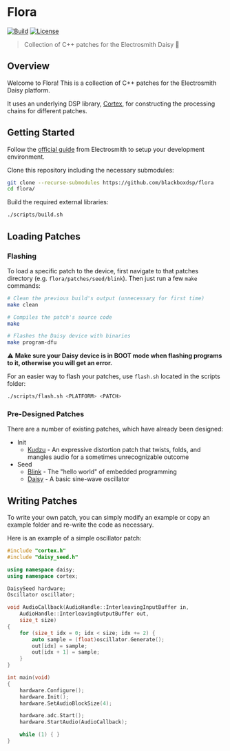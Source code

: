 # Flora

[![Build](https://github.com/blackboxdsp/flora/actions/workflows/ci.build.yml/badge.svg)](https://github.com/blackboxdsp/flora/actions/workflows/ci.build.yml)
[![License](https://img.shields.io/badge/License-MIT-yellow)](https://github.com/blackboxdsp/cortex/blob/develop/LICENSE)

> Collection of C++ patches for the Electrosmith Daisy 🌱

## Overview

Welcome to Flora! This is a collection of C++ patches for the Electrosmith Daisy platform.

It uses an underlying DSP library, [Cortex](https://github.com/blackboxdsp/cortex), for constructing
the processing chains for different patches.

## Getting Started

Follow the [official guide](https://github.com/electro-smith/DaisyWiki/wiki/1.-Setting-Up-Your-Development-Environment) from Electrosmith
to setup your development environment.

Clone this repository including the necessary submodules:
```bash
git clone --recurse-submodules https://github.com/blackboxdsp/flora
cd flora/
```

Build the required external libraries:
```bash
./scripts/build.sh
```

## Loading Patches

### Flashing

To load a specific patch to the device, first navigate to that patches directory (e.g. `flora/patches/seed/blink`). Then just run a few `make` commands:
```bash 
# Clean the previous build's output (unnecessary for first time)
make clean

# Compiles the patch's source code
make

# Flashes the Daisy device with binaries
make program-dfu
```

:warning: **Make sure your Daisy device is in BOOT mode when flashing programs to it, otherwise you will get an error.**

For an easier way to flash your patches, use `flash.sh` located in the scripts folder:
```bash
./scripts/flash.sh <PLATFORM> <PATCH>
```

### Pre-Designed Patches

There are a number of existing patches, which have already been designed:

- Init
  - [Kudzu](./init/kudzu) - An expressive distortion patch that twists, folds, and mangles audio for a sometimes unrecognizable outcome
- Seed
  - [Blink](./seed/blink) - The "hello world" of embedded programming
  - [Daisy](./seed/daisy) - A basic sine-wave oscillator

## Writing Patches

To write your own patch, you can simply modify an example or copy an example folder and re-write the code as necessary.

Here is an example of a simple oscillator patch:
```c++
#include "cortex.h"
#include "daisy_seed.h"

using namespace daisy;
using namespace cortex;

DaisySeed hardware;
Oscillator oscillator;

void AudioCallback(AudioHandle::InterleavingInputBuffer in,
    AudioHandle::InterleavingOutputBuffer out,
    size_t size)
{
    for (size_t idx = 0; idx < size; idx += 2) {
        auto sample = (float)oscillator.Generate();
        out[idx] = sample;
        out[idx + 1] = sample;
    }
}

int main(void)
{
    hardware.Configure();
    hardware.Init();
    hardware.SetAudioBlockSize(4);

    hardware.adc.Start();
    hardware.StartAudio(AudioCallback);

    while (1) { }
}
```
